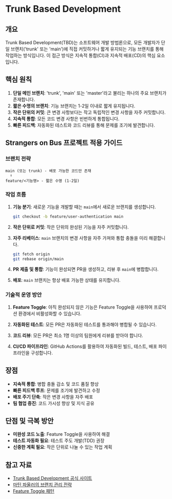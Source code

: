 # Trunk Based Development

## 개요

Trunk Based Development(TBD)는 소프트웨어 개발 방법론으로, 모든 개발자가 단일 브랜치('trunk' 또는 'main')에 직접 커밋하거나 짧게 유지되는 기능 브랜치를 통해 작업하는 방식입니다. 이 접근 방식은 지속적 통합(CI)과 지속적 배포(CD)의 핵심 요소입니다.

## 핵심 원칙

1. **단일 메인 브랜치**: 'trunk', 'main' 또는 'master'라고 불리는 하나의 주요 브랜치가 존재합니다.
2. **짧은 수명의 브랜치**: 기능 브랜치는 1-2일 이내로 짧게 유지됩니다.
3. **작은 단위의 커밋**: 큰 변경 사항보다는 작고 독립적인 변경 사항을 자주 커밋합니다.
4. **지속적 통합**: 모든 코드 변경 사항은 빈번하게 통합됩니다.
5. **빠른 피드백**: 자동화된 테스트와 코드 리뷰를 통해 문제를 조기에 발견합니다.

## Strangers on Bus 프로젝트 적용 가이드

### 브랜치 전략

```
main (또는 trunk) - 배포 가능한 코드만 존재
  ↑
feature/<기능명> - 짧은 수명 (1-2일)
```

### 작업 흐름

1. **기능 분기**: 새로운 기능을 개발할 때는 `main`에서 새로운 브랜치를 생성합니다.
   ```bash
   git checkout -b feature/user-authentication main
   ```

2. **작은 단위로 커밋**: 작은 단위의 완성된 기능을 자주 커밋합니다.

3. **자주 리베이스**: `main` 브랜치의 변경 사항을 자주 가져와 통합 충돌을 미리 해결합니다.
   ```bash
   git fetch origin
   git rebase origin/main
   ```

4. **PR 제출 및 통합**: 기능이 완성되면 PR을 생성하고, 리뷰 후 `main`에 병합합니다.

5. **배포**: `main` 브랜치는 항상 배포 가능한 상태를 유지합니다.

### 기술적 운영 방안

1. **Feature Toggle**: 아직 완성되지 않은 기능은 Feature Toggle을 사용하여 프로덕션 환경에서 비활성화할 수 있습니다.

2. **자동화된 테스트**: 모든 PR은 자동화된 테스트를 통과해야 병합될 수 있습니다.

3. **코드 리뷰**: 모든 PR은 최소 1명 이상의 팀원에게 리뷰를 받아야 합니다.

4. **CI/CD 파이프라인**: GitHub Actions를 활용하여 자동화된 빌드, 테스트, 배포 파이프라인을 구성합니다.

## 장점

- **지속적 통합**: 병합 충돌 감소 및 코드 품질 향상
- **빠른 피드백 루프**: 문제를 조기에 발견하고 수정
- **배포 주기 단축**: 작은 변경 사항을 자주 배포
- **팀 협업 증진**: 코드 가시성 향상 및 지식 공유

## 단점 및 극복 방안

- **미완성 코드 노출**: Feature Toggle을 사용하여 해결
- **테스트 자동화 필요**: 테스트 주도 개발(TDD) 권장
- **신중한 계획 필요**: 작은 단위로 나눌 수 있는 작업 계획

## 참고 자료

- [Trunk Based Development 공식 사이트](https://trunkbaseddevelopment.com/)
- [마틴 파울러의 브랜치 관리 전략](https://martinfowler.com/articles/branching-patterns.html)
- [Feature Toggle 패턴](https://martinfowler.com/articles/feature-toggles.html)